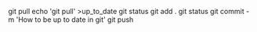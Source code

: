git pull
echo 'git pull' >up_to_date
git status
git add .
git status
git commit -m 'How to be up to date in git'
git push
